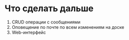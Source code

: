 <h1>Что сделать дальше</h1>
<ol>
    <li>CRUD операции с сообщениями</li>
    <li>Оповещение по почте по всем изменениям на доске</li>
    <li>Web-интерфейс</li>
</ol>